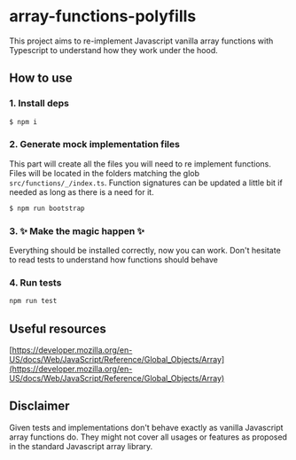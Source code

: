 # array-functions-polyfills

This project aims to re-implement Javascript vanilla array functions with Typescript to understand how they work under the hood.

## How to use

### 1. **Install deps**

```bash
$ npm i
```

### 2. **Generate mock implementation files**

This part will create all the files you will need to re implement functions. Files will be located in the folders matching the glob `src/functions/_/index.ts`. Function signatures can be updated a little bit if needed as long as there is a need for it.

```bash
$ npm run bootstrap
```

### 3. **✨ Make the magic happen ✨**

Everything should be installed correctly, now you can work. Don't hesitate to read tests to understand how functions should behave

### 4. **Run tests**

```bash
npm run test
```

## Useful resources

[https://developer.mozilla.org/en-US/docs/Web/JavaScript/Reference/Global_Objects/Array](https://developer.mozilla.org/en-US/docs/Web/JavaScript/Reference/Global_Objects/Array)

## Disclaimer

Given tests and implementations don't behave exactly as vanilla Javascript array functions do. They might not cover all usages or features as proposed in the standard Javascript array library.
